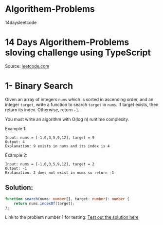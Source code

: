 # Algorithem-Problems
14daysleetcode

# 14 Days Algorithem-Problems sloving challenge using TypeScript
Source: [leetcode.com](https://leetcode.com)

# 1- Binary Search
Given an array of integers `nums` which is sorted in ascending order, and an integer `target`, write a function to search `target` in `nums`. If target exists, then return its index. Otherwise, return `-1`.

You must write an algorithm with O(log n) runtime complexity.

Example 1:
```
Input: nums = [-1,0,3,5,9,12], target = 9
Output: 4
Explanation: 9 exists in nums and its index is 4
```
Example 2:
```
Input: nums = [-1,0,3,5,9,12], target = 2
Output: -1
Explanation: 2 does not exist in nums so return -1
```
## Solution:
```typescript
function search(nums: number[], target: number): number {
    return nums.indexOf(target);
};
```
Link to the problem number 1 for testing: [Test out the solution here](https://leetcode.com/problems/binary-search/?envType=study-plan&id=algorithm-i)

